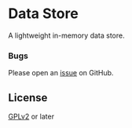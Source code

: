 # Data Store

A lightweight in-memory data store.

### Bugs

Please open an [issue](https://github.com/kienstra/data-store/issues) on GitHub.

## License

[GPLv2](LICENSE) or later
